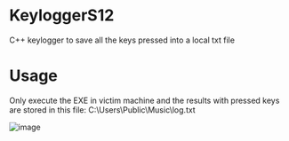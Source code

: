 # KeyloggerS12
C++ keylogger to save all the keys pressed into a local txt file

# Usage

Only execute the EXE in victim machine and the results with pressed keys are stored in this file: C:\Users\Public\Music\log.txt

![image](https://user-images.githubusercontent.com/79543461/230452390-e6b0debf-2291-4c4e-ad66-064e94d1752f.png)

